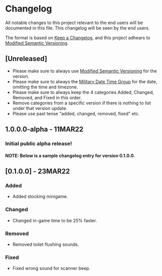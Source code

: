 # Changelog
All notable changes to this project relevant to the end users will be documented in this file.
This  changelog will be seen by the end users.

The format is based on [Keep a Changelog](https://keepachangelog.com/en/1.0.0/), and this project adhears to [Modified Semantic Versioning](https://github.com/Nocturnus-Media/TacRef/blob/main/NMMSV.md).

## [Unreleased]

- Please make sure to always use [Modified Semantic Versioning](https://github.com/cjw20/Midnight-Customers-Prototype-2/blob/main/Midnight%20Customers%20Prototype%202/MSV.md) for the version.
- Please make sure to always the [Military Date Time Group](https://special-ops.org/military-time-military-date-time-group-explained/) for the date, omitting the time and timezone.
- Please make sure to always keep the 4 categories Added, Changed, Removed, and Fixed in this order.
- Remove categories from a specific version if there is nothing to list under that version update.
- Please use past tense "added, changed, removed, fixed" etc.

## 1.0.0.0-alpha - 11MAR22
### Initial public alpha release!

#### NOTE: Below is a sample changelog entry for version 0.1.0.0.

## [0.1.0.0] - 23MAR22
### Added
- Added stocking minigame.

### Changed
- Changed in-game time to be 25% faster.

### Removed
- Removed toilet flushing sounds.

### Fixed
- Fixed wrong sound for scanner beep.
